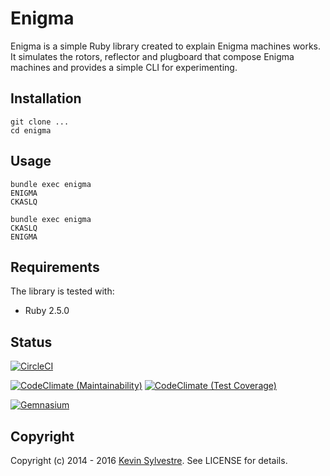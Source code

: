 # Enigma

Enigma is a simple Ruby library created to explain Enigma machines works. It simulates the rotors, reflector and plugboard that compose Enigma machines and provides a simple CLI for experimenting.

## Installation

    git clone ...
    cd enigma

## Usage

    bundle exec enigma
    ENIGMA
    CKASLQ

    bundle exec enigma
    CKASLQ
    ENIGMA

## Requirements

The library is tested with:

* Ruby 2.5.0

## Status

[![CircleCI](https://circleci.com/gh/ksylvest/enigma.svg?style=svg)](https://circleci.com/gh/ksylvest/enigma)

[![CodeClimate (Maintainability)](https://api.codeclimate.com/v1/badges/391d09bf5fb4a6be19e2/maintainability)](https://codeclimate.com/github/ksylvest/enigma/maintainability)
[![CodeClimate (Test Coverage)](https://api.codeclimate.com/v1/badges/391d09bf5fb4a6be19e2/test_coverage)](https://codeclimate.com/github/ksylvest/enigma/test_coverage)

[![Gemnasium](https://gemnasium.com/badges/github.com/ksylvest/enigma.svg)](https://gemnasium.com/github.com/ksylvest/enigma)

## Copyright

Copyright (c) 2014 - 2016 [Kevin Sylvestre](https://ksylvest.com). See LICENSE for details.
